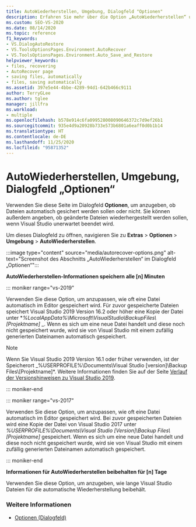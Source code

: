 ```yaml
---
title: AutoWiederherstellen, Umgebung, Dialogfeld "Optionen"
description: Erfahren Sie mehr über die Option „AutoWiederherstellen“ unter „Umgebung“ im Dialogfeld „Optionen“ und ihre Verwendung, um anzugeben, ob Dateien automatisch gesichert werden sollen.
ms.custom: SEO-VS-2020
ms.date: 08/14/2020
ms.topic: reference
f1_keywords:
- VS.DialogAutoRestore
- VS.ToolsOptionsPages.Environment.AutoRecover
- VS.ToolsOptionsPages.Environment.Auto_Save_and_Restore
helpviewer_keywords:
- files, recovering
- AutoRecover page
- saving files, automatically
- files, saving automatically
ms.assetid: 397e5e44-4bbe-4289-94d1-642b466c9111
author: TerryGLee
ms.author: tglee
manager: jillfra
ms.workload:
- multiple
ms.openlocfilehash: b578e914c6fa099528008090646372c7d9ef26b1
ms.sourcegitcommit: 935e4d9a20928b733e573b6801a6eaff0d0b1b14
ms.translationtype: HT
ms.contentlocale: de-DE
ms.lasthandoff: 11/25/2020
ms.locfileid: "95871352"
---
```

# <a name="autorecover-environment-options-dialog-box"></a>AutoWiederherstellen, Umgebung, Dialogfeld „Optionen“

Verwenden Sie diese Seite im Dialogfeld **Optionen**, um anzugeben, ob Dateien automatisch gesichert werden sollen oder nicht. Sie können außerdem angeben, ob geänderte Dateien wiederhergestellt werden sollen, wenn Visual Studio unerwartet beendet wird.

Um dieses Dialogfeld zu öffnen, navigieren Sie zu **Extras** > **Optionen** > **Umgebung** > **AutoWiederherstellen**.

:::image type="content" source="media/autorecover-options.png" alt-text="Screenshot des Abschnitts „AutoWiederherstellen“ im Dialogfeld „Optionen“":::

**AutoWiederherstellen-Informationen speichern alle [n] Minuten**

::: moniker range="vs-2019"

Verwenden Sie diese Option, um anzupassen, wie oft eine Datei automatisch im Editor gespeichert wird. Für zuvor gespeicherte Dateien speichert Visual Studio 2019 Version 16.2 oder höher eine Kopie der Datei unter **_%LocalAppData%\Microsoft\VisualStudio\BackupFiles\\[Projektname]_* _. Wenn es sich um eine neue Datei handelt und diese noch nicht gespeichert wurde, wird sie von Visual Studio mit einem zufällig generierten Dateinamen automatisch gespeichert.

> [!NOTE]
> Wenn Sie Visual Studio 2019 Version 16.1 oder früher verwenden, ist der Speicherort _%USERPROFILE%\Documents\Visual Studio [version]\Backup Files\\[Projektname]*. Weitere Informationen finden Sie auf der Seite [Verlauf der Versionshinweisen zu Visual Studio 2019](/visualstudio/releases/2019/release-notes-history/).

::: moniker-end

::: moniker range="vs-2017"

Verwenden Sie diese Option, um anzupassen, wie oft eine Datei automatisch im Editor gespeichert wird. Bei zuvor gespeicherten Dateien wird eine Kopie der Datei von Visual Studio 2017 unter *%USERPROFILE%\Documents\Visual Studio [Version]\Backup Files\\[Projektname]* gespeichert. Wenn es sich um eine neue Datei handelt und diese noch nicht gespeichert wurde, wird sie von Visual Studio mit einem zufällig generierten Dateinamen automatisch gespeichert.

::: moniker-end

**Informationen für AutoWiederherstellen beibehalten für [n] Tage**

Verwenden Sie diese Option, um anzugeben, wie lange Visual Studio Dateien für die automatische Wiederherstellung beibehält.

### <a name="see-also"></a>Weitere Informationen

- [Optionen (Dialogfeld)](../../ide/reference/options-dialog-box-visual-studio.md)
